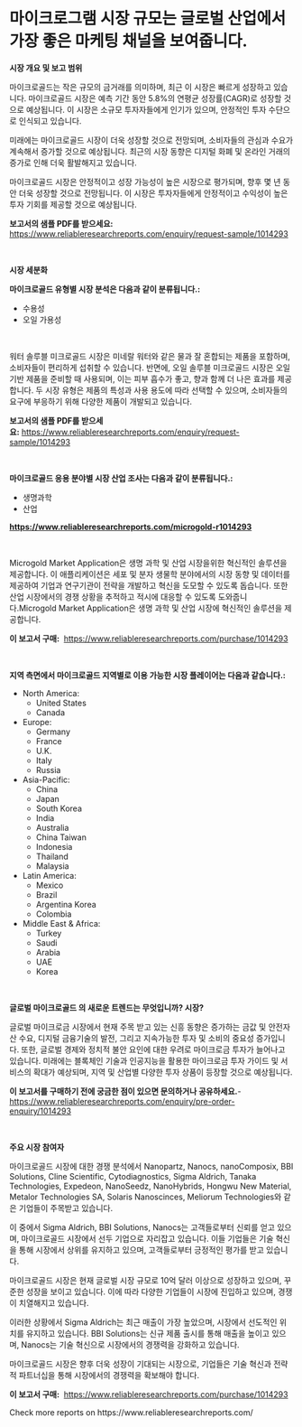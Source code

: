 <p><h1>마이크로그램 시장 규모는 글로벌 산업에서 가장 좋은 마케팅 채널을 보여줍니다.</h1></p><p><strong>시장 개요 및 보고 범위</strong></p>
<p><p>마이크로골드는 작은 규모의 금거래를 의미하며, 최근 이 시장은 빠르게 성장하고 있습니다. 마이크로골드 시장은 예측 기간 동안 5.8%의 연평균 성장률(CAGR)로 성장할 것으로 예상됩니다. 이 시장은 소규모 투자자들에게 인기가 있으며, 안정적인 투자 수단으로 인식되고 있습니다. </p><p>미래에는 마이크로골드 시장이 더욱 성장할 것으로 전망되며, 소비자들의 관심과 수요가 계속해서 증가할 것으로 예상됩니다. 최근의 시장 동향은 디지털 화폐 및 온라인 거래의 증가로 인해 더욱 활발해지고 있습니다.</p><p>마이크로골드 시장은 안정적이고 성장 가능성이 높은 시장으로 평가되며, 향후 몇 년 동안 더욱 성장할 것으로 전망됩니다. 이 시장은 투자자들에게 안정적이고 수익성이 높은 투자 기회를 제공할 것으로 예상됩니다.</p></p>
<p><strong>보고서의 샘플 PDF를 받으세요:</strong> <a href="https://www.reliableresearchreports.com/enquiry/request-sample/1014293">https://www.reliableresearchreports.com/enquiry/request-sample/1014293</a></p>
<p>&nbsp;</p>
<p><strong>시장 세분화</strong></p>
<p><strong>마이크로골드 유형별 시장 분석은 다음과 같이 분류됩니다.:</strong></p>
<p><ul><li>수용성</li><li>오일 가용성</li></ul></p>
<p>&nbsp;</p>
<p><p>워터 솔루블 미크로골드 시장은 미네랄 워터와 같은 물과 잘 혼합되는 제품을 포함하며, 소비자들이 편리하게 섭취할 수 있습니다. 반면에, 오일 솔루블 미크로골드 시장은 오일 기반 제품을 준비할 때 사용되며, 이는 피부 흡수가 좋고, 향과 함께 더 나은 효과를 제공합니다. 두 시장 유형은 제품의 특성과 사용 용도에 따라 선택할 수 있으며, 소비자들의 요구에 부응하기 위해 다양한 제품이 개발되고 있습니다.</p></p>
<p><strong>보고서의 샘플 PDF를 받으세요:</strong>&nbsp;<a href="https://www.reliableresearchreports.com/enquiry/request-sample/1014293">https://www.reliableresearchreports.com/enquiry/request-sample/1014293</a></p>
<p>&nbsp;</p>
<p><strong> 마이크로골드 응용 분야별 시장 산업 조사는 다음과 같이 분류됩니다.:</strong></p>
<p><ul><li>생명과학</li><li>산업</li></ul></p>
<p><strong><a href="https://www.reliableresearchreports.com/microgold-r1014293">https://www.reliableresearchreports.com/microgold-r1014293</a></strong></p>
<p>&nbsp;</p>
<p><p>Microgold Market Application은 생명 과학 및 산업 시장을위한 혁신적인 솔루션을 제공합니다. 이 애플리케이션은 세포 및 분자 생물학 분야에서의 시장 동향 및 데이터를 제공하여 기업과 연구기관이 전략을 개발하고 혁신을 도모할 수 있도록 돕습니다. 또한 산업 시장에서의 경쟁 상황을 추적하고 적시에 대응할 수 있도록 도와줍니다.Microgold Market Application은 생명 과학 및 산업 시장에 혁신적인 솔루션을 제공합니다.</p></p>
<p><strong>이 보고서 구매:</strong>&nbsp; <a href="https://www.reliableresearchreports.com/purchase/1014293">https://www.reliableresearchreports.com/purchase/1014293</a></p>
<p>&nbsp;</p>
<p><strong>지역 측면에서 마이크로골드 지역별로 이용 가능한 시장 플레이어는 다음과 같습니다.:</strong></p>
<p><ul>
    <li>
        North America:
        <ul>
            <li>United States</li>
            <li>Canada</li>
        </ul>
    </li>
    <li>
        Europe:
        <ul>
            <li>Germany</li>
            <li>France</li>
            <li>U.K.</li>
            <li>Italy</li>
            <li>Russia</li>
        </ul>
    </li>
    <li>
        Asia-Pacific:
        <ul>
            <li>China</li>
            <li>Japan</li>
            <li>South Korea</li>
            <li>India</li>
            <li>Australia</li>
            <li>China Taiwan</li>
            <li>Indonesia</li>
            <li>Thailand</li>
            <li>Malaysia</li>
        </ul>
    </li>
    <li>
        Latin America:
        <ul>
            <li>Mexico</li>
            <li>Brazil</li>
            <li>Argentina Korea</li>
            <li>Colombia</li>
        </ul>
    </li>
    <li>
        Middle East & Africa:
        <ul>
            <li>Turkey</li>
            <li>Saudi</li>
            <li>Arabia</li>
            <li>UAE</li>
            <li>Korea</li>
        </ul>
    </li>
    </ul></p>
<p>&nbsp;</p>
<p><strong>글로벌 마이크로골드 의 새로운 트렌드는 무엇입니까? 시장?</strong></p>
<p><p>글로벌 마이크로금 시장에서 현재 주목 받고 있는 신흥 동향은 증가하는 금값 및 안전자산 수요, 디지털 금융기술의 발전, 그리고 지속가능한 투자 및 소비의 중요성 증가입니다. 또한, 글로벌 경제와 정치적 불안 요인에 대한 우려로 마이크로금 투자가 늘어나고 있습니다. 미래에는 블록체인 기술과 인공지능을 활용한 마이크로금 투자 가이드 및 서비스의 확대가 예상되며, 지역 및 산업별 다양한 투자 상품이 등장할 것으로 예상됩니다.</p></p>
<p><strong>이 보고서를 구매하기 전에 궁금한 점이 있으면 문의하거나 공유하세요.</strong>- <a href="https://www.reliableresearchreports.com/enquiry/pre-order-enquiry/1014293">https://www.reliableresearchreports.com/enquiry/pre-order-enquiry/1014293</a></p>
<p>&nbsp;</p>
<p><strong>주요 시장 참여자</strong></p>
<p><p>마이크로골드 시장에 대한 경쟁 분석에서 Nanopartz, Nanocs, nanoComposix, BBI Solutions, Cline Scientific, Cytodiagnostics, Sigma Aldrich, Tanaka Technologies, Expedeon, NanoSeedz, NanoHybrids, Hongwu New Material, Metalor Technologies SA, Solaris Nanoscinces, Meliorum Technologies와 같은 기업들이 주목받고 있습니다. </p><p>이 중에서 Sigma Aldrich, BBI Solutions, Nanocs는 고객들로부터 신뢰를 얻고 있으며, 마이크로골드 시장에서 선두 기업으로 자리잡고 있습니다. 이들 기업들은 기술 혁신을 통해 시장에서 상위를 유지하고 있으며, 고객들로부터 긍정적인 평가를 받고 있습니다. </p><p>마이크로골드 시장은 현재 글로벌 시장 규모로 10억 달러 이상으로 성장하고 있으며, 꾸준한 성장을 보이고 있습니다. 이에 따라 다양한 기업들이 시장에 진입하고 있으며, 경쟁이 치열해지고 있습니다. </p><p>이러한 상황에서 Sigma Aldrich는 최근 매출이 가장 높았으며, 시장에서 선도적인 위치를 유지하고 있습니다. BBI Solutions는 신규 제품 출시를 통해 매출을 높이고 있으며, Nanocs는 기술 혁신으로 시장에서의 경쟁력을 강화하고 있습니다. </p><p>마이크로골드 시장은 향후 더욱 성장이 기대되는 시장으로, 기업들은 기술 혁신과 전략적 파트너십을 통해 시장에서의 경쟁력을 확보해야 합니다.</p></p>
<p><strong>이 보고서 구매:</strong>&nbsp;&nbsp;<a href="https://www.reliableresearchreports.com/purchase/1014293">https://www.reliableresearchreports.com/purchase/1014293</a></p>
<p>Check more reports on https://www.reliableresearchreports.com/</p>